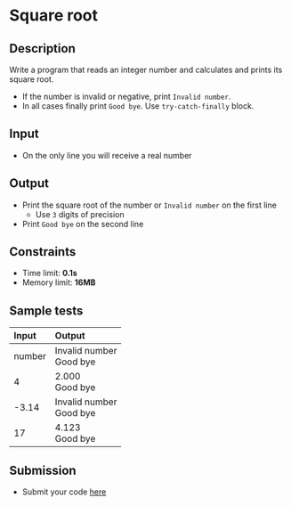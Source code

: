 # Square root

## Description
Write a program that reads an integer number and calculates and prints its square root.
  - If the number is invalid or negative, print `Invalid number`.
  - In all cases finally print `Good bye`.
Use `try-catch-finally` block.

## Input
- On the only line you will receive a real number

## Output
- Print the square root of the number or `Invalid number` on the first line
  - Use `3` digits of precision
- Print `Good bye` on the second line

## Constraints
- Time limit: **0.1s**
- Memory limit: **16MB**

## Sample tests

| Input  | Output |
|:-------|:-------|
| number | Invalid number<br>Good bye |
| 4      | 2.000<br>Good bye |
| -3.14  | Invalid number<br>Good bye |
| 17     | 4.123<br>Good bye |

## Submission
- Submit your code [here](http://bgcoder.com/Contests/Compete/Index/321#0)

